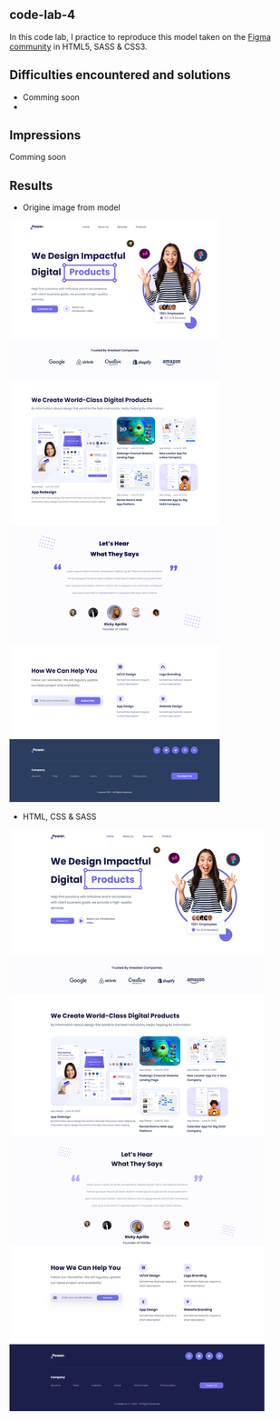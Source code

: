 ## code-lab-4
In this code lab, I practice to reproduce this model taken on the [Figma community](https://www.figma.com/file/LMWabdHZUgWEtKr6sMEtQ4/Design-Agency-Landing-Page-(Community)?node-id=0%3A1) in HTML5, SASS & CSS3.

## Difficulties encountered and solutions
- Comming soon
- 
## Impressions
Comming soon

## Results
- Origine image from model
<img alt="figma model design with html, css and sass" src="/code-lab-4/screenshots/original.png">

- HTML, CSS & SASS
<img alt="figma model design with html, css and sass" src="/code-lab-4/screenshots/result.png">
